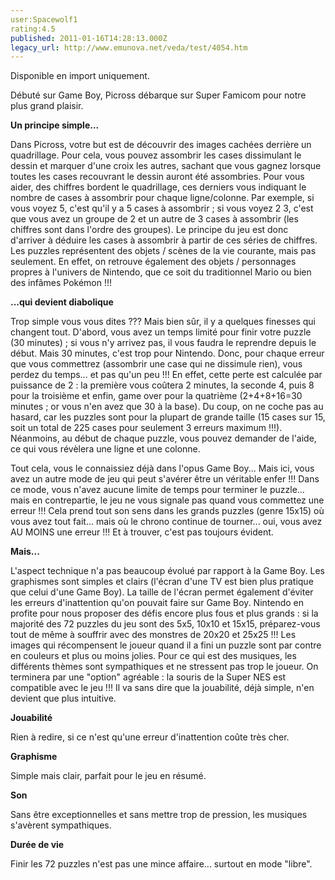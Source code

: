 ```yaml
---
user:Spacewolf1
rating:4.5
published: 2011-01-16T14:28:13.000Z
legacy_url: http://www.emunova.net/veda/test/4054.htm
---
```

Disponible en import uniquement.  

  

Débuté sur Game Boy, Picross débarque sur Super Famicom pour notre plus grand plaisir.  

  

**Un principe simple...**  

Dans Picross, votre but est de découvrir des images cachées derrière un quadrillage. Pour cela, vous pouvez assombrir les cases dissimulant le dessin et marquer d'une croix les autres, sachant que vous gagnez lorsque toutes les cases recouvrant le dessin auront été assombries. Pour vous aider, des chiffres bordent le quadrillage, ces derniers vous indiquant le nombre de cases à assombrir pour chaque ligne/colonne. Par exemple, si vous voyez 5, c'est qu'il y a 5 cases à assombrir ; si vous voyez 2 3, c'est que vous avez un groupe de 2 et un autre de 3 cases à assombrir (les chiffres sont dans l'ordre des groupes). Le principe du jeu est donc d'arriver à déduire les cases à assombrir à partir de ces séries de chiffres. Les puzzles représentent des objets / scènes de la vie courante, mais pas seulement. En effet, on retrouve également des objets / personnages propres à l'univers de Nintendo, que ce soit du traditionnel Mario ou bien des infâmes Pokémon !!!  

  

**...qui devient diabolique**  

Trop simple vous vous dites ??? Mais bien sûr, il y a quelques finesses qui changent tout. D'abord, vous avez un temps limité pour finir votre puzzle (30 minutes) ; si vous n'y arrivez pas, il vous faudra le reprendre depuis le début. Mais 30 minutes, c'est trop pour Nintendo. Donc, pour chaque erreur que vous commettrez (assombrir une case qui ne dissimule rien), vous perdez du temps... et pas qu'un peu !!! En effet, cette perte est calculée par puissance de 2 : la première vous coûtera 2 minutes, la seconde 4, puis 8 pour la troisième et enfin, game over pour la quatrième (2+4+8+16=30 minutes ; or vous n'en avez que 30 à la base). Du coup, on ne coche pas au hasard, car les puzzles sont pour la plupart de grande taille (15 cases sur 15, soit un total de 225 cases pour seulement 3 erreurs maximum !!!). Néanmoins, au début de chaque puzzle, vous pouvez demander de l'aide, ce qui vous révèlera une ligne et une colonne.  

Tout cela, vous le connaissiez déjà dans l'opus Game Boy... Mais ici, vous avez un autre mode de jeu qui peut s'avérer être un véritable enfer !!! Dans ce mode, vous n'avez aucune limite de temps pour terminer le puzzle... mais en contrepartie, le jeu ne vous signale pas quand vous commettez une erreur !!! Cela prend tout son sens dans les grands puzzles (genre 15x15) où vous avez tout fait... mais où le chrono continue de tourner... oui, vous avez AU MOINS une erreur !!! Et à trouver, c'est pas toujours évident.  

  

**Mais...**  

L'aspect technique n'a pas beaucoup évolué par rapport à la Game Boy. Les graphismes sont simples et clairs (l'écran d'une TV est bien plus pratique que celui d'une Game Boy). La taille de l'écran permet également d'éviter les erreurs d'inattention qu'on pouvait faire sur Game Boy. Nintendo en profite pour nous proposer des défis encore plus fous et plus grands : si la majorité des 72 puzzles du jeu sont des 5x5, 10x10 et 15x15, préparez-vous tout de même à souffrir avec des monstres de 20x20 et 25x25 !!! Les images qui récompensent le joueur quand il a fini un puzzle sont par contre en couleurs et plus ou moins jolies. Pour ce qui est des musiques, les différents thèmes sont sympathiques et ne stressent pas trop le joueur. On terminera par une "option" agréable : la souris de la Super NES est compatible avec le jeu !!! Il va sans dire que la jouabilité, déjà simple, n'en devient que plus intuitive.  

  

  

**Jouabilité**  

Rien à redire, si ce n'est qu'une erreur d'inattention coûte très cher.  

**Graphisme**  

Simple mais clair, parfait pour le jeu en résumé.  

**Son**  

Sans être exceptionnelles et sans mettre trop de pression, les musiques s'avèrent sympathiques.  

**Durée de vie**  

Finir les 72 puzzles n'est pas une mince affaire... surtout en mode "libre".